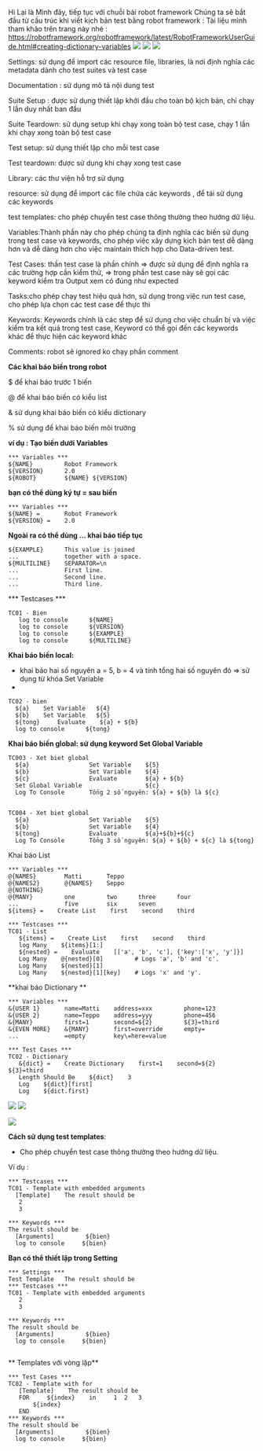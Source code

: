 Hi Lại là Mình đây, tiếp tục với chuỗi bài robot framework 
Chúng ta sẽ bắt đầu từ cấu trúc khi viết kịch bản test bằng robot framework :
Tài liệu mình tham khảo trên trang này nhé :  https://robotframework.org/robotframework/latest/RobotFrameworkUserGuide.html#creating-dictionary-variables
![](https://images.viblo.asia/0a10a46c-7fa1-4d56-98a9-6c84ef58638e.png)
![](https://images.viblo.asia/820a7361-e95b-4b49-b8d8-d61d84510e39.png)
![](https://images.viblo.asia/b4cadfbf-1202-44c7-b981-18275fc8791e.png)

 Settings: sử dụng để import các resource file, libraries, là nơi định nghĩa các metadata dành cho test suites và test case
 
 Documentation : sử dụng mô tả nội dung test
 
Suite Setup : được sử dụng thiết lập khởi đầu cho toàn bộ kịch bản, chỉ chạy 1 lần duy nhất ban đầu

 Suite Teardown: sử dụng setup khi chạy xong toàn bộ test case, chạy 1 lần khi chạy xong toàn bộ test case
 
Test setup: sử dụng thiết lập cho mỗi test case

Test teardown: được sử dụng khi chạy xong test case

Library: các thư viện hỗ trợ sử dụng

resource: sử dụng để import các file chứa các keywords , để tái sử dụng các keywords

test templates: cho phép chuyển test case thông thường theo hướng dữ liệu. 

Variables:Thành phần này cho phép chúng ta định nghĩa các biến sử dụng trong test case và keywords,  cho phép việc xây dựng kịch bản test dễ dàng hơn và dễ dàng hơn cho việc  maintain  thích hợp cho Data-driven test.

Test Cases: thần test case là phần chính => được sử dụng để định nghĩa ra các trường hợp cần kiểm thử, => trong phần test case này sẽ gọi các keyword kiểm tra Output xem có đúng như expected

Tasks:cho phép chạy test hiệu quả hơn, sử dụng trong việc run test case, cho phép lựa chọn các test case để thực thi

Keywords:  Keywords chính là các step để sử dụng cho việc chuẩn bị và việc kiểm tra kết quả trong test case, Keyword có thể gọi đến các keywords khác để thực hiện các keyword khác

Comments: robot sẽ ignored ko chạy phần comment

**Các khai báo biến trong robot**

$ để khai báo trước 1 biến

@ để khai báo biến có kiểu  list

& sử dụng khai báo biến có kiểu dictionary

% sử dụng để khai báo biến môi trường

**ví dụ : Tạo biến dưới Variables**

```
*** Variables ***
${NAME}         Robot Framework
${VERSION}      2.0
${ROBOT}        ${NAME} ${VERSION}
```

**bạn có thể dùng ký tự = sau biến**
```
*** Variables ***
${NAME} =       Robot Framework
${VERSION} =    2.0
```
**Ngoài ra có thể dùng … khai báo tiếp tục**
```
${EXAMPLE}      This value is joined
...             together with a space.
${MULTILINE}    SEPARATOR=\n
...             First line.
...             Second line.
...             Third line.
```

*** Testcases ***
```
TC01 - Bien
   log to console      ${NAME}
   log to console      ${VERSION}
   log to console      ${EXAMPLE}
   log to console      ${MULTILINE}
```

**Khai báo biến local:**

- khai báo hai số nguyên a = 5, b = 4 và tính tổng hai số nguyên đó => sử dụng từ khóa Set Variable 
- 
```
TC02 - bien
  ${a}    Set Variable   ${4}
  ${b}    Set Variable   ${5}
  ${tong}     Evaluate    ${a} + ${b}
  log to console      ${tong}
```

**Khai báo biến global: sử dụng keyword Set Global Variable**

```
TC003 - Xet biet global
  ${a}                 Set Variable    ${5}
  ${b}                 Set Variable    ${4}
  ${c}                 Evaluate        ${a} + ${b}
  Set Global Variable                  ${c}
  Log To Console       Tổng 2 số nguyên: ${a} + ${b} là ${c}
```
```

TC004 - Xet biet global
  ${a}                 Set Variable    ${5}
  ${b}                 Set Variable    ${4}
  ${tong}              Evaluate        ${a}+${b}+${c}
  Log To Console       Tổng 3 số nguyên: ${a} + ${b} + ${c} là ${tong}
```

Khai báo List
```
*** Variables ***
@{NAMES}        Matti       Teppo
@{NAMES2}       @{NAMES}    Seppo
@{NOTHING}
@{MANY}         one         two      three      four
...             five        six      seven
${items} =    Create List    first    second    third

*** Testcases ***
TC01 - List
   ${items} =    Create List    first    second    third
   log Many    ${items}[1:]
   ${nested} =    Evaluate    [['a', 'b', 'c'], {'key':['x', 'y']}]
   Log Many    @{nested}[0]         # Logs 'a', 'b' and 'c'.
   Log Many    ${nested}[1]
   Log Many    ${nested}[1][key]    # Logs 'x' and 'y'.
```
**khai báo Dictionary **
```
*** Variables ***
&{USER 1}       name=Matti    address=xxx         phone=123
&{USER 2}       name=Teppo    address=yyy         phone=456
&{MANY}         first=1       second=${2}         ${3}=third
&{EVEN MORE}    &{MANY}       first=override      empty=
...             =empty        key\=here=value

*** Test Cases ***
TC02 - Dictionary
   &{dict} =    Create Dictionary    first=1    second=${2}    ${3}=third
   Length Should Be    ${dict}    3
   Log    ${dict}[first]
   Log    ${dict.first}
```

![](https://images.viblo.asia/de2c9e6b-126a-4e41-acf2-62c4425db4a4.png)
![](https://images.viblo.asia/b51d17ec-d178-46fe-a3bd-c0175fdadb7c.png)

![](https://images.viblo.asia/82fdce80-233a-4017-8702-2135f24dc996.png)

**Cách sử dụng test templates**:

- Cho phép chuyển test case thông thường theo hướng dữ liệu. 

Ví dụ :
```
*** Testcases ***
TC01 - Template with embedded arguments
  [Template]    The result should be
   2
   3

*** Keywords ***
The result should be
  [Arguments]         ${bien}
  log to console     ${bien}
```

**Bạn có thể thiết lập trong Setting**

```
*** Settings ***
Test Template   The result should be
*** Testcases ***
TC01 - Template with embedded arguments
   2
   3

*** Keywords ***
The result should be
  [Arguments]         ${bien}
  log to console     ${bien}
  
```
  
**  Templates với vòng lặp**
```
*** Test Cases ***
TC02 - Template with for
   [Template]    The result should be
   FOR     ${index}    in     1  2   3
       ${index}
   END
*** Keywords ***
The result should be
  [Arguments]         ${bien}
  log to console     ${bien}
```